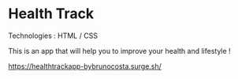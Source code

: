 # Health Track

Technologies : HTML / CSS 

This is an app that will help you to improve your health and lifestyle !

https://healthtrackapp-bybrunocosta.surge.sh/ 
